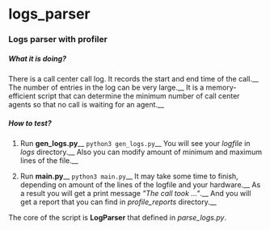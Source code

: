 # logs_parser

### **Logs parser with profiler**

##### *What it is doing?*

There is a call center call log. It records the start and end time of the call.__
The number of entries in the log can be very large.__
It is a memory-efficient script that can determine the minimum number of call center agents so that no call is waiting for an agent.__


##### *How to test?*
1. Run **gen_logs.py**__
`python3 gen_logs.py`__
You will see your *logfile* in *logs* directory.__
Also you can modify amount of minimum and maximum lines of the file.__

2. Run **main.py**__
`python3 main.py`__
It may take some time to finish, depending on amount of the lines of the logfile and your hardware.__
As a result you will get a print message *"The call took ..."*.__
And you will get a report that you can find in *profile_reports* directory.__

The core of the script is **LogParser** that defined in *parse_logs.py*.

